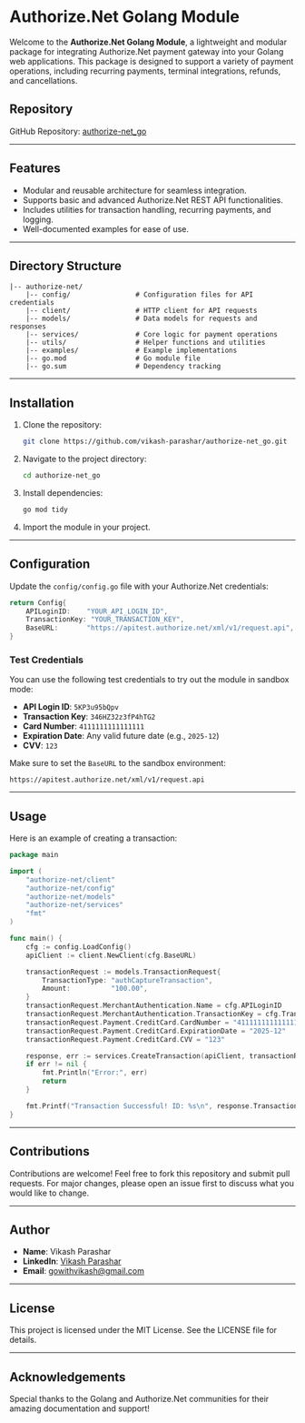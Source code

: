 # Authorize.Net Golang Module

Welcome to the **Authorize.Net Golang Module**, a lightweight and modular package for integrating Authorize.Net payment gateway into your Golang web applications. This package is designed to support a variety of payment operations, including recurring payments, terminal integrations, refunds, and cancellations.

## Repository
GitHub Repository: [authorize-net_go](https://github.com/vikash-parashar/authorize-net_go)

---

## Features

- Modular and reusable architecture for seamless integration.
- Supports basic and advanced Authorize.Net REST API functionalities.
- Includes utilities for transaction handling, recurring payments, and logging.
- Well-documented examples for ease of use.

---

## Directory Structure

```plaintext
|-- authorize-net/
    |-- config/                # Configuration files for API credentials
    |-- client/                # HTTP client for API requests
    |-- models/                # Data models for requests and responses
    |-- services/              # Core logic for payment operations
    |-- utils/                 # Helper functions and utilities
    |-- examples/              # Example implementations
    |-- go.mod                 # Go module file
    |-- go.sum                 # Dependency tracking
```

---

## Installation

1. Clone the repository:
    ```bash
    git clone https://github.com/vikash-parashar/authorize-net_go.git
    ```

2. Navigate to the project directory:
    ```bash
    cd authorize-net_go
    ```

3. Install dependencies:
    ```bash
    go mod tidy
    ```

4. Import the module in your project.

---

## Configuration

Update the `config/config.go` file with your Authorize.Net credentials:

```go
return Config{
    APILoginID:    "YOUR_API_LOGIN_ID",
    TransactionKey: "YOUR_TRANSACTION_KEY",
    BaseURL:       "https://apitest.authorize.net/xml/v1/request.api",
}
```

### Test Credentials

You can use the following test credentials to try out the module in sandbox mode:

- **API Login ID**: `5KP3u95bQpv`
- **Transaction Key**: `346HZ32z3fP4hTG2`
- **Card Number**: `4111111111111111`
- **Expiration Date**: Any valid future date (e.g., `2025-12`)
- **CVV**: `123`

Make sure to set the `BaseURL` to the sandbox environment:
```plaintext
https://apitest.authorize.net/xml/v1/request.api
```

---

## Usage

Here is an example of creating a transaction:

```go
package main

import (
    "authorize-net/client"
    "authorize-net/config"
    "authorize-net/models"
    "authorize-net/services"
    "fmt"
)

func main() {
    cfg := config.LoadConfig()
    apiClient := client.NewClient(cfg.BaseURL)

    transactionRequest := models.TransactionRequest{
        TransactionType: "authCaptureTransaction",
        Amount:          "100.00",
    }
    transactionRequest.MerchantAuthentication.Name = cfg.APILoginID
    transactionRequest.MerchantAuthentication.TransactionKey = cfg.TransactionKey
    transactionRequest.Payment.CreditCard.CardNumber = "4111111111111111"
    transactionRequest.Payment.CreditCard.ExpirationDate = "2025-12"
    transactionRequest.Payment.CreditCard.CVV = "123"

    response, err := services.CreateTransaction(apiClient, transactionRequest)
    if err != nil {
        fmt.Println("Error:", err)
        return
    }

    fmt.Printf("Transaction Successful! ID: %s\n", response.TransactionID)
}
```

---

## Contributions

Contributions are welcome! Feel free to fork this repository and submit pull requests. For major changes, please open an issue first to discuss what you would like to change.

---

## Author

- **Name**: Vikash Parashar
- **LinkedIn**: [Vikash Parashar](https://www.linkedin.com/in/vikash-parashar-3152471ba/)
- **Email**: [gowithvikash@gmail.com](mailto:gowithvikash@gmail.com)

---

## License

This project is licensed under the MIT License. See the LICENSE file for details.

---

## Acknowledgements

Special thanks to the Golang and Authorize.Net communities for their amazing documentation and support!

